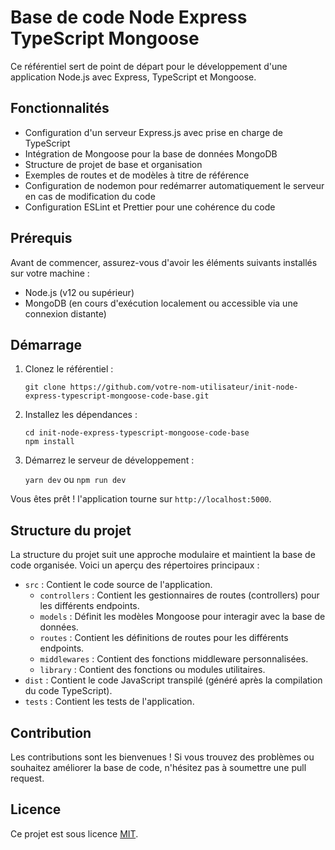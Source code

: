 # Base de code Node Express TypeScript Mongoose

Ce référentiel sert de point de départ pour le développement d'une application Node.js avec Express, TypeScript et Mongoose.

## Fonctionnalités

-   Configuration d'un serveur Express.js avec prise en charge de TypeScript
-   Intégration de Mongoose pour la base de données MongoDB
-   Structure de projet de base et organisation
-   Exemples de routes et de modèles à titre de référence
-   Configuration de nodemon pour redémarrer automatiquement le serveur en cas de modification du code
-   Configuration ESLint et Prettier pour une cohérence du code

## Prérequis

Avant de commencer, assurez-vous d'avoir les éléments suivants installés sur votre machine :

-   Node.js (v12 ou supérieur)
-   MongoDB (en cours d'exécution localement ou accessible via une connexion distante)

## Démarrage

1. Clonez le référentiel :

    ```
    git clone https://github.com/votre-nom-utilisateur/init-node-express-typescript-mongoose-code-base.git
    ```

2. Installez les dépendances :

    ```
    cd init-node-express-typescript-mongoose-code-base
    npm install
    ```

3. Démarrez le serveur de développement :

    `yarn dev` ou `npm run dev`

Vous êtes prêt ! l'application tourne sur `http://localhost:5000`.

## Structure du projet

La structure du projet suit une approche modulaire et maintient la base de code organisée. Voici un aperçu des répertoires principaux :

-   `src` : Contient le code source de l'application.
    -   `controllers` : Contient les gestionnaires de routes (controllers) pour les différents endpoints.
    -   `models` : Définit les modèles Mongoose pour interagir avec la base de données.
    -   `routes` : Contient les définitions de routes pour les différents endpoints.
    -   `middlewares` : Contient des fonctions middleware personnalisées.
    -   `library` : Contient des fonctions ou modules utilitaires.
-   `dist` : Contient le code JavaScript transpilé (généré après la compilation du code TypeScript).
-   `tests` : Contient les tests de l'application.

## Contribution

Les contributions sont les bienvenues ! Si vous trouvez des problèmes ou souhaitez améliorer la base de code, n'hésitez pas à soumettre une pull request.

## Licence

Ce projet est sous licence [MIT](LICENSE).
